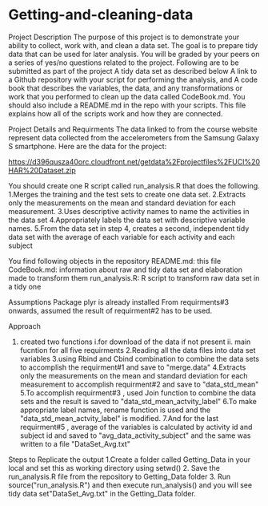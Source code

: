 Getting-and-cleaning-data
=========================
Project Description
The purpose of this project is to demonstrate your ability to collect, work with, and clean a data set. The goal is to prepare tidy data that can be used for later analysis. You will be graded by your peers on a series of yes/no questions related to the project.
Following are to be submitted as part of the project
A tidy data set as described below
A link to a Github repository with your script for performing the analysis, and
A  code book that describes the variables, the data, and any transformations or work that you performed to clean up the data called CodeBook.md. You should also include a README.md in the repo with your scripts. This file explains how all of the scripts work and how they are connected.

Project Details and Requirments
The data linked to from the course website represent data collected from the accelerometers from the Samsung Galaxy S smartphone.
Here are the data for the project: 

https://d396qusza40orc.cloudfront.net/getdata%2Fprojectfiles%2FUCI%20HAR%20Dataset.zip 

 You should create one R script called run_analysis.R that does the following. 
1.Merges the training and the test sets to create one data set.
2.Extracts only the measurements on the mean and standard deviation for each measurement. 
3.Uses descriptive activity names to name the activities in the data set
4.Appropriately labels the data set with descriptive variable names. 
5.From the data set in step 4, creates a second, independent tidy data set with the average of each variable for each activity and each subject

You find following objects in the repository
README.md: this file
CodeBook.md: information about raw and tidy data set and elaboration made to transform them
run_analysis.R: R script to transform raw data set in a tidy one

Assumptions
Package plyr is already installed 
From requirments#3 onwards, assumed the result of requirment#2 has to be used.

Approach 
1. created two functions 
    i.for download of the data if not present 
    ii. main fucntion for all five requirments
2.Reading all the data files into data set variables
3.using Rbind and Cbind combination to combine the data sets to accomplish the requirment#1 and save to "merge.data"
4.Extracts only the measurements on the mean and standard deviation for each measurement to accomplish requirment#2 and save to "data_std_mean"
5.To accomplish requirment#3 , used Join function to combine the data sets and the result is saved to "data_std_mean_actvity_label"
6.To make appropriate label names, rename function is used and the "data_std_mean_actvity_label" is modified.
7.And for the last requirment#5 , average of the variables is calculated by activity id and subject id and saved to "avg_data_activity_subject" and the same was written to a file "DataSet_Avg.txt"

Steps to Replicate the output
1.Create a folder called Getting_Data in your local and set this as working directory using setwd()
2. Save the run_analysis.R file  from the repository to Getting_Data folder
3. Run source("run_analysis.R") and then execute run_analysis() and you will see tidy data set"DataSet_Avg.txt" in the Getting_Data folder.
